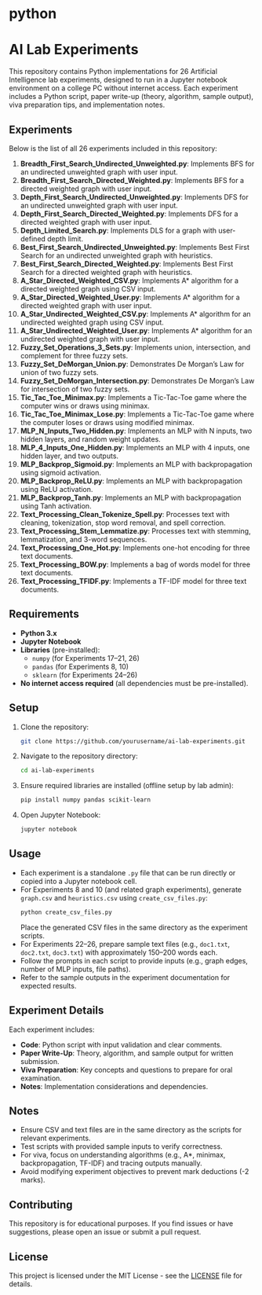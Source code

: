 # python

# AI Lab Experiments

This repository contains Python implementations for 26 Artificial Intelligence lab experiments, designed to run in a Jupyter notebook environment on a college PC without internet access. Each experiment includes a Python script, paper write-up (theory, algorithm, sample output), viva preparation tips, and implementation notes.

## Experiments

Below is the list of all 26 experiments included in this repository:

1. **Breadth_First_Search_Undirected_Unweighted.py**: Implements BFS for an undirected unweighted graph with user input.
2. **Breadth_First_Search_Directed_Weighted.py**: Implements BFS for a directed weighted graph with user input.
3. **Depth_First_Search_Undirected_Unweighted.py**: Implements DFS for an undirected unweighted graph with user input.
4. **Depth_First_Search_Directed_Weighted.py**: Implements DFS for a directed weighted graph with user input.
5. **Depth_Limited_Search.py**: Implements DLS for a graph with user-defined depth limit.
6. **Best_First_Search_Undirected_Unweighted.py**: Implements Best First Search for an undirected unweighted graph with heuristics.
7. **Best_First_Search_Directed_Weighted.py**: Implements Best First Search for a directed weighted graph with heuristics.
8. **A_Star_Directed_Weighted_CSV.py**: Implements A* algorithm for a directed weighted graph using CSV input.
9. **A_Star_Directed_Weighted_User.py**: Implements A* algorithm for a directed weighted graph with user input.
10. **A_Star_Undirected_Weighted_CSV.py**: Implements A* algorithm for an undirected weighted graph using CSV input.
11. **A_Star_Undirected_Weighted_User.py**: Implements A* algorithm for an undirected weighted graph with user input.
12. **Fuzzy_Set_Operations_3_Sets.py**: Implements union, intersection, and complement for three fuzzy sets.
13. **Fuzzy_Set_DeMorgan_Union.py**: Demonstrates De Morgan’s Law for union of two fuzzy sets.
14. **Fuzzy_Set_DeMorgan_Intersection.py**: Demonstrates De Morgan’s Law for intersection of two fuzzy sets.
15. **Tic_Tac_Toe_Minimax.py**: Implements a Tic-Tac-Toe game where the computer wins or draws using minimax.
16. **Tic_Tac_Toe_Minimax_Lose.py**: Implements a Tic-Tac-Toe game where the computer loses or draws using modified minimax.
17. **MLP_N_Inputs_Two_Hidden.py**: Implements an MLP with N inputs, two hidden layers, and random weight updates.
18. **MLP_4_Inputs_One_Hidden.py**: Implements an MLP with 4 inputs, one hidden layer, and two outputs.
19. **MLP_Backprop_Sigmoid.py**: Implements an MLP with backpropagation using sigmoid activation.
20. **MLP_Backprop_ReLU.py**: Implements an MLP with backpropagation using ReLU activation.
21. **MLP_Backprop_Tanh.py**: Implements an MLP with backpropagation using Tanh activation.
22. **Text_Processing_Clean_Tokenize_Spell.py**: Processes text with cleaning, tokenization, stop word removal, and spell correction.
23. **Text_Processing_Stem_Lemmatize.py**: Processes text with stemming, lemmatization, and 3-word sequences.
24. **Text_Processing_One_Hot.py**: Implements one-hot encoding for three text documents.
25. **Text_Processing_BOW.py**: Implements a bag of words model for three text documents.
26. **Text_Processing_TFIDF.py**: Implements a TF-IDF model for three text documents.

## Requirements

- **Python 3.x**
- **Jupyter Notebook**
- **Libraries** (pre-installed):
  - `numpy` (for Experiments 17–21, 26)
  - `pandas` (for Experiments 8, 10)
  - `sklearn` (for Experiments 24–26)
- **No internet access required** (all dependencies must be pre-installed).

## Setup

1. Clone the repository:
   ```bash
   git clone https://github.com/yourusername/ai-lab-experiments.git
   ```
2. Navigate to the repository directory:
   ```bash
   cd ai-lab-experiments
   ```
3. Ensure required libraries are installed (offline setup by lab admin):
   ```bash
   pip install numpy pandas scikit-learn
   ```
4. Open Jupyter Notebook:
   ```bash
   jupyter notebook
   ```

## Usage

- Each experiment is a standalone `.py` file that can be run directly or copied into a Jupyter notebook cell.
- For Experiments 8 and 10 (and related graph experiments), generate `graph.csv` and `heuristics.csv` using `create_csv_files.py`:
  ```bash
  python create_csv_files.py
  ```
  Place the generated CSV files in the same directory as the experiment scripts.
- For Experiments 22–26, prepare sample text files (e.g., `doc1.txt`, `doc2.txt`, `doc3.txt`) with approximately 150–200 words each.
- Follow the prompts in each script to provide inputs (e.g., graph edges, number of MLP inputs, file paths).
- Refer to the sample outputs in the experiment documentation for expected results.

## Experiment Details

Each experiment includes:
- **Code**: Python script with input validation and clear comments.
- **Paper Write-Up**: Theory, algorithm, and sample output for written submission.
- **Viva Preparation**: Key concepts and questions to prepare for oral examination.
- **Notes**: Implementation considerations and dependencies.

## Notes

- Ensure CSV and text files are in the same directory as the scripts for relevant experiments.
- Test scripts with provided sample inputs to verify correctness.
- For viva, focus on understanding algorithms (e.g., A*, minimax, backpropagation, TF-IDF) and tracing outputs manually.
- Avoid modifying experiment objectives to prevent mark deductions (-2 marks).

## Contributing

This repository is for educational purposes. If you find issues or have suggestions, please open an issue or submit a pull request.

## License

This project is licensed under the MIT License - see the [LICENSE](LICENSE) file for details.
